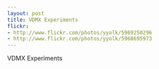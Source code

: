 ```yaml
---
layout: post
title: VDMX Experiments
flickr:
- http://www.flickr.com/photos/yyolk/5969250296
- http://www.flickr.com/photos/yyolk/5968695973
---
```

VDMX Experiments
